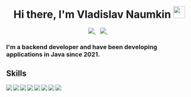 <h1 align="center">Hi there, I'm Vladislav Naumkin <img src="https://github.com/blackcater/blackcater/raw/main/images/Hi.gif" height="32"/></h1>
<p align='center'>
  <a href="https://t.me/naumvlad">
    <img src="https://img.shields.io/badge/Telegram-2CA5E0?style=for-the-badge&logo=telegram&logoColor=white" />
  </a>&nbsp;&nbsp;
  <a href="https://leetcode.com/Vlad_Naum/">
    <img src="https://img.shields.io/badge/-LeetCode-FFA116?style=for-the-badge&logo=LeetCode&logoColor=black" />
  </a>&nbsp;&nbsp;
</p>

<h3 align="left"> I'm a backend developer and have been developing applications in Java since 2021.</h3>

<h2 align="left"> Skills</h2>
<img align="left" src="https://img.shields.io/badge/Git-black?logo=git&logoColor=#F05032" />
<img align="left" src="https://img.shields.io/badge/Java-%23ED8B00.svg?logo=java&logoColor=white" />
<img align="left" src="https://img.shields.io/badge/Spring-6DB33F?logo=spring&logoColor=white" />
<img align="left" src="https://img.shields.io/badge/Docker-2CA5E0?logo=docker&logoColor=white" />
<img align="left" src="https://img.shields.io/badge/ClickHouse-ffff00?logo=clickhouse&logoColor=yellow" />
<img align="left" src="https://img.shields.io/badge/Apache Hive-red?logo=apachehive&logoColor=#FDEE21" />
<img align="left" src="https://img.shields.io/badge/Gradle-02303A?logo=Gradle&logoColor=white" />
<img align="left" src="https://img.shields.io/badge/Jira-blue?logo=jira&logoColor=#0052CC" />
